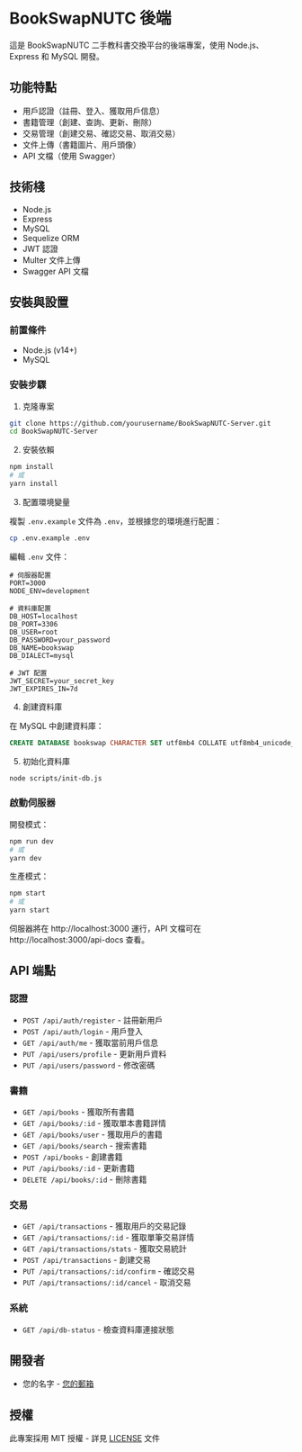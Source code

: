 # BookSwapNUTC 後端

這是 BookSwapNUTC 二手教科書交換平台的後端專案，使用 Node.js、Express 和 MySQL 開發。

## 功能特點

- 用戶認證（註冊、登入、獲取用戶信息）
- 書籍管理（創建、查詢、更新、刪除）
- 交易管理（創建交易、確認交易、取消交易）
- 文件上傳（書籍圖片、用戶頭像）
- API 文檔（使用 Swagger）

## 技術棧

- Node.js
- Express
- MySQL
- Sequelize ORM
- JWT 認證
- Multer 文件上傳
- Swagger API 文檔

## 安裝與設置

### 前置條件

- Node.js (v14+)
- MySQL

### 安裝步驟

1. 克隆專案

```bash
git clone https://github.com/yourusername/BookSwapNUTC-Server.git
cd BookSwapNUTC-Server
```

2. 安裝依賴

```bash
npm install
# 或
yarn install
```

3. 配置環境變量

複製 `.env.example` 文件為 `.env`，並根據您的環境進行配置：

```bash
cp .env.example .env
```

編輯 `.env` 文件：

```
# 伺服器配置
PORT=3000
NODE_ENV=development

# 資料庫配置
DB_HOST=localhost
DB_PORT=3306
DB_USER=root
DB_PASSWORD=your_password
DB_NAME=bookswap
DB_DIALECT=mysql

# JWT 配置
JWT_SECRET=your_secret_key
JWT_EXPIRES_IN=7d
```

4. 創建資料庫

在 MySQL 中創建資料庫：

```sql
CREATE DATABASE bookswap CHARACTER SET utf8mb4 COLLATE utf8mb4_unicode_ci;
```

5. 初始化資料庫

```bash
node scripts/init-db.js
```

### 啟動伺服器

開發模式：

```bash
npm run dev
# 或
yarn dev
```

生產模式：

```bash
npm start
# 或
yarn start
```

伺服器將在 http://localhost:3000 運行，API 文檔可在 http://localhost:3000/api-docs 查看。

## API 端點

### 認證

- `POST /api/auth/register` - 註冊新用戶
- `POST /api/auth/login` - 用戶登入
- `GET /api/auth/me` - 獲取當前用戶信息
- `PUT /api/users/profile` - 更新用戶資料
- `PUT /api/users/password` - 修改密碼

### 書籍

- `GET /api/books` - 獲取所有書籍
- `GET /api/books/:id` - 獲取單本書籍詳情
- `GET /api/books/user` - 獲取用戶的書籍
- `GET /api/books/search` - 搜索書籍
- `POST /api/books` - 創建書籍
- `PUT /api/books/:id` - 更新書籍
- `DELETE /api/books/:id` - 刪除書籍

### 交易

- `GET /api/transactions` - 獲取用戶的交易記錄
- `GET /api/transactions/:id` - 獲取單筆交易詳情
- `GET /api/transactions/stats` - 獲取交易統計
- `POST /api/transactions` - 創建交易
- `PUT /api/transactions/:id/confirm` - 確認交易
- `PUT /api/transactions/:id/cancel` - 取消交易

### 系統

- `GET /api/db-status` - 檢查資料庫連接狀態

## 開發者

- 您的名字 - [您的郵箱](mailto:your.email@example.com)

## 授權

此專案採用 MIT 授權 - 詳見 [LICENSE](LICENSE) 文件
